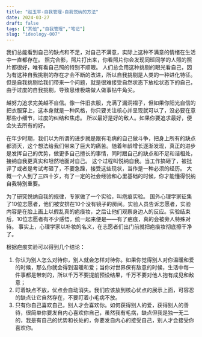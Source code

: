 ```yaml
---
title: "赵玉平-自我管理-自我悦纳的方法"
date: 2024-03-27
draft: false
tags: ["其他","自我管理","笔记"]
slug: "ideology-007"
---
```


我们总能看到自己的缺点和不足，对自己不满意，实际上这种不满意的情绪在生活中一直都存在。
照完合影，照片打出来，你看照片你会发现同班同学的人照的照片都很好，唯有看自己照的特别不顺眼。
人们总会用这种挑剔的眼光看自己，因为有这种自我挑剔的存在才会不断的改进，所以自我挑剔是人类的一种进化特征。但是自我挑剔给我们带来一个问题，就是很难接受自然状态下放松状态下的自己，由于过度的自我挑剔，导致思维极端做人做事钻牛角尖。

越努力追求完美越不自信。像一件旧衣服，充满了漏洞褶子，但如果你阳光自信的把衣服穿上，这本身就是一种风格，你只要关注核心并呈现就可以了，没必要在意那些小细节，过度的纠结和焦虑。
所以最好是好的敌人。如果你要追求最好，便会失去所有的好。

在年少时期，我们以为所谓的进步就是跟有毛病的自己做斗争，把身上所有的缺点都消灭，这个想法给我们带来了巨大的痛苦。随着年龄增长逐渐发现，真正的进步是发挥自己的优势，做更多自己擅长的事情，同时跟自己的缺点和不足和谐相处，接纳自我更真实和坦然地面对自己。
这个过程叫悦纳自我。当工作搞砸了，被批评了或者是考试考砸了，不要急躁，接受这些现状，当作是一种必须的经历。 大概一个人到了三四十岁，有了一定的社会经验和心里基础的时候，你才能懂得悦纳自我特别重要。

为了研究悦纳自我的规律，专家做了一个实验，叫疤痕实验。
国外心理学家征集了10位志愿者，他们被安排在10个没有镜子的房间。实验人员告诉志愿者，实验内容是在脸上画上以假乱真的疤痕妆，之后让他们观察身边人的反应。实验结束后，10位志愿者有不少感悟，统一起来便是——有了疤痕，真的会被旁人特殊对待。
️事实上，心理学家以补妆的名义，在志愿者们出门前就把疤痕妆彻底擦干净了。

根据疤痕实验可以得到几个结论：
1. 你认为别人怎么对待你，别人就会怎样对待你。如果你觉得别人对你温暖和爱的时候，那么你就会得到温暖和爱；当你对世界保有敌意的时候，生活中每一件事都是带刺的，所以千万不要提前预设结果，千万不要对他人抱有成见和敌意；
2. 盯着缺点不放，优点会自动消失。我们应该放到核心优点的展示上面，可容忍的缺点让它自然存在，不要盯着小毛病不放。
3. 只有你自己喜欢自己，别人才会喜欢你。如何获得别人的爱，获得别人的善待，很简单你要发自内心喜欢你自己，虽然我有毛病，缺点但我是独一无二的，我是有自己的优势和长处的，你要发自内心的接受自己，别人才会接受你喜欢你。





